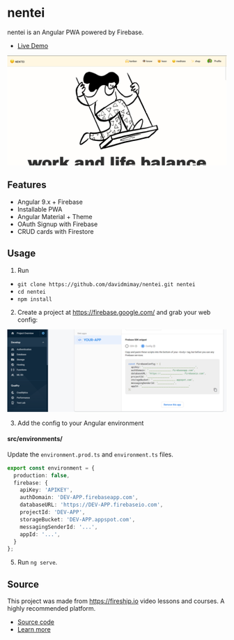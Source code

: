 # nentei

nentei is an Angular PWA powered by Firebase.

- [Live Demo](https://nentei.web.app/)

![](./src/assets/social-preview.png)

## Features

- Angular 9.x + Firebase
- Installable PWA
- Angular Material + Theme
- OAuth Signup with Firebase
- CRUD cards with Firestore

## Usage

1.  Run

- `git clone https://github.com/davidmimay/nentei.git nentei`
- `cd nentei`
- `npm install`

2.  Create a project at https://firebase.google.com/ and grab your web config:

![](./src/assets/firebase-config.png)

3.  Add the config to your Angular environment

#### src/environments/

Update the `environment.prod.ts` and `environment.ts` files. 

```typescript
export const environment = {
  production: false,
  firebase: {
    apiKey: 'APIKEY',
    authDomain: 'DEV-APP.firebaseapp.com',
    databaseURL: 'https://DEV-APP.firebaseio.com',
    projectId: 'DEV-APP',
    storageBucket: 'DEV-APP.appspot.com',
    messagingSenderId: '...',
    appId: '...',
  }
};
```

5.  Run `ng serve`.

## Source

This project was made from https://fireship.io video lessons and courses. A highly recommended platform.

- [Source code](https://github.com/codediodeio/angular-firestarter)
- [Learn more](https://firestarter.fireship.io/)